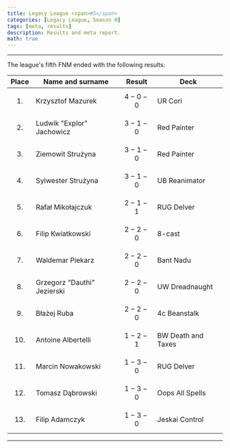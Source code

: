 ```yaml
---
title: Legacy League <span>#5</span>
categories: [Legacy League, Season 0]
tags: [meta, results]
description: Results and meta report.
math: true
---
```


---

The league's fifth FNM ended with the following results:

|   Place   | Name and surname            | Result      | Deck               |
|:---------:|-----------------------------|-------------|--------------------|
| $$ 1. $$  | Krzysztof Mazurek           | $$ 4-0-0 $$ | UR Cori            |
| $$ 2. $$  | Ludwik "Explor" Jachowicz   | $$ 3-1-0 $$ | Red Painter        |
| $$ 3. $$  | Ziemowit Strużyna           | $$ 3-1-0 $$ | Red Painter        |
| $$ 4. $$  | Sylwester Strużyna          | $$ 3-1-0 $$ | UB Reanimator      |
| $$ 5. $$  | Rafał Mikołajczuk           | $$ 2-1-1 $$ | RUG Delver         |
| $$ 6. $$  | Filip Kwiatkowski           | $$ 2-2-0 $$ | 8-cast             |
| $$ 7. $$  | Waldemar Piekarz            | $$ 2-2-0 $$ | Bant Nadu          |
| $$ 8. $$  | Grzegorz "Dauthi" Jezierski | $$ 2-2-0 $$ | UW Dreadnaught     |
| $$ 9. $$  | Błażej Ruba                 | $$ 2-2-0 $$ | 4c Beanstalk       |
| $$ 10. $$ | Antoine Albertelli          | $$ 1-2-1 $$ | BW Death and Taxes |
| $$ 11. $$ | Marcin Nowakowski           | $$ 1-3-0 $$ | RUG Delver         |
| $$ 12. $$ | Tomasz Dąbrowski            | $$ 1-3-0 $$ | Oops All Spells    |
| $$ 13. $$ | Filip Adamczyk              | $$ 1-3-0 $$ | Jeskai Control     |

---
